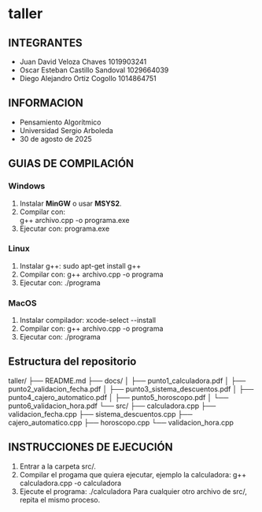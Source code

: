 # taller

## INTEGRANTES
- Juan David Veloza Chaves 1019903241
- Oscar Esteban Castillo Sandoval 1029664039
- Diego Alejandro Ortiz Cogollo 1014864751

## INFORMACION
- Pensamiento Algorítmico
- Universidad Sergio Arboleda
- 30 de agosto de 2025

## GUIAS DE COMPILACIÓN
### Windows
1. Instalar **MinGW** o usar **MSYS2**.  
2. Compilar con:  
   g++ archivo.cpp -o programa.exe
3. Ejecutar con:
   programa.exe

### Linux
1. Instalar g++:
   sudo apt-get install g++
2. Compilar con:
   g++ archivo.cpp -o programa
3. Ejecutar con:
   ./programa

### MacOS
1. Instalar compilador:
   xcode-select --install
2. Compilar con:
   g++ archivo.cpp -o programa
3. Ejecutar con:
   ./programa

## Estructura del repositorio
taller/
 ├── README.md
├── docs/
│ ├── punto1_calculadora.pdf
│ ├── punto2_validacion_fecha.pdf
│ ├── punto3_sistema_descuentos.pdf
│ ├── punto4_cajero_automatico.pdf
│ ├── punto5_horoscopo.pdf
│ └── punto6_validacion_hora.pdf
└── src/
├── calculadora.cpp
├── validacion_fecha.cpp
├── sistema_descuentos.cpp
├── cajero_automatico.cpp
├── horoscopo.cpp
└── validacion_hora.cpp

## INSTRUCCIONES DE EJECUCIÓN
1. Entrar a la carpeta src/.
2. Compilar el progama que quiera ejecutar, ejemplo la calculadora:
   g++ calculadora.cpp -o calculadora
3. Ejecute el programa:
   ./calculadora
Para cualquier otro archivo de src/, repita el mismo proceso.
